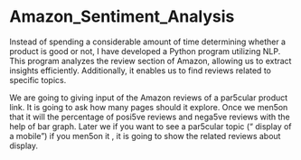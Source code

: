 # Amazon_Sentiment_Analysis
Instead of spending a considerable amount of time determining whether a product is good or not, I have developed a Python program utilizing NLP. This program analyzes the review section of Amazon, allowing us to extract insights efficiently. Additionally, it enables us to find reviews related to specific topics.

We are going to giving input of the Amazon reviews of a par5cular product link. It is going to ask how many pages should it explore. Once we men5on that it will the percentage of posi5ve reviews and nega5ve reviews with the help of bar graph. Later we if you want to see a par5cular topic (“ display of a mobile”) if you men5on it , it is going to show the related reviews about display.
